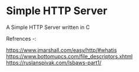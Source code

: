 # Simple HTTP Server
A Simple HTTP Server written in C

Refrences -:

https://www.jmarshall.com/easy/http/#whatis
https://www.bottomupcs.com/file_descriptors.xhtml
https://ruslanspivak.com/lsbaws-part1/
